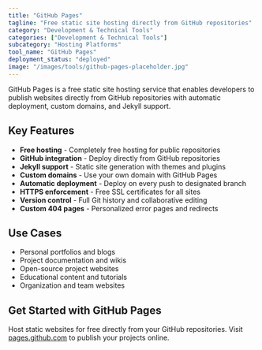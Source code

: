 ```yaml
---
title: "GitHub Pages"
tagline: "Free static site hosting directly from GitHub repositories"
category: "Development & Technical Tools"
categories: ["Development & Technical Tools"]
subcategory: "Hosting Platforms"
tool_name: "GitHub Pages"
deployment_status: "deployed"
image: "/images/tools/github-pages-placeholder.jpg"
---
```

GitHub Pages is a free static site hosting service that enables developers to publish websites directly from GitHub repositories with automatic deployment, custom domains, and Jekyll support.

## Key Features

- **Free hosting** - Completely free hosting for public repositories
- **GitHub integration** - Deploy directly from GitHub repositories
- **Jekyll support** - Static site generation with themes and plugins
- **Custom domains** - Use your own domain with GitHub Pages
- **Automatic deployment** - Deploy on every push to designated branch
- **HTTPS enforcement** - Free SSL certificates for all sites
- **Version control** - Full Git history and collaborative editing
- **Custom 404 pages** - Personalized error pages and redirects

## Use Cases

- Personal portfolios and blogs
- Project documentation and wikis
- Open-source project websites
- Educational content and tutorials
- Organization and team websites

## Get Started with GitHub Pages

Host static websites for free directly from your GitHub repositories. Visit [pages.github.com](https://pages.github.com) to publish your projects online.